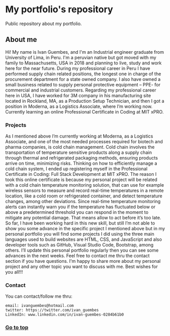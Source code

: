 # My portfolio's repository

Public repository about my portfolio.

## About me

Hi! My name is Ivan Guembes, and I'm an Industrial engineer graduate from University of Lima, in Peru.
I'm a peruvian native but got moved with my family to Massachusetts, USA in 2018 and planning to live, study and work here for the near future. During my professional career in Peru I have performed supply chain related positions, the longest one in charge of the procurement department for a state owned company. 
I also have owned a small business related to supply personal protective equipment – PPE- for commercial and industrial customers.
Regarding my professional career here in USA, I have worked for 3M company in his manufacturing site located in Rockland, MA, as a Production Setup Technician, and then I got a position in Moderna, as a Logistics Associate, where I’m working now.
Currently learning an online Professional Certificate in Coding at MIT xPRO.

### Projects

As I mentioned above I’m currently working at Moderna, as a Logistics Associate, and one of the most needed processes required for biotech and pharma companies, is  cold chain management. 
Cold chain involves the transportation of temperature sensitive products along a supply chain through thermal and refrigerated packaging methods, ensuring products arrive on time, minimizing risks. 
Thinking on how to efficiently manage a cold chain system, I ended up registering myself in the Professional Certificate in Coding: Full Stack Development at MIT xPRO.
The reason I took this online certificate is because my personal project will be related with a cold chain temperature monitoring solution, that can use for example wireless sensors to measure and record real-time temperatures in a remote location, like a cold room or refrigerated container, and detect temperature changes, among other deviations. 
Since real-time temperature monitoring alerts can instantly warn you if the temperature has fluctuated below or above a predetermined threshold you can respond in the moment to mitigate any potential damage. That means allow to act before it’s too late. 
So far, I have been working hard in this new skill, but still I’m not able to show you some advance in the specific project I mentioned above but in my personal portfolio you will find some projects I did using the three main languages used to build websites are HTML, CSS, and JavaScript and also developer tools such as GitHub, Visual Studio Code, Bootstrap, among others. 
I’ll update this personal portfolio regularly then you can see some advances in the next weeks.
Feel free to contact me thru the contact section if you have questions. I'm happy to share more about my personal project and any other topic you want to discuss with me.
Best wishes for you all!!!
 



### Contact
You can contact/follow me thru:

```
email: ivanguembes@hotmail.com
twitter: https://twitter.com/ivan_guembes
LinkedIn: www.linkedin.com/in/ivan-guembes-0284b61b0
```

### [Go to top](https://github.com/iguembes/iguembes.github.io/edit/main/README.md#my-portfolios-repository)
